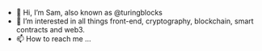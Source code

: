 - 👋 Hi, I’m Sam, also known as @turingblocks
- 👀 I’m interested in all things front-end, cryptography, blockchain, smart contracts and web3.
- 📫 How to reach me ...

<!---
turingblocks/turingblocks is a ✨ special ✨ repository because its `README.md` (this file) appears on your GitHub profile.
You can click the Preview link to take a look at your changes.
--->
